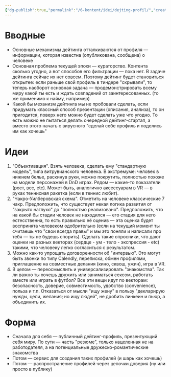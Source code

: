 ```yaml
---
{"dg-publish":true,"permalink":"/6-kontent/idei/dejting-profil/","created":"2024-01-31T22:56:02.831+07:00","updated":"2024-01-31T23:16:59.478+07:00"}
---
```


# Вводные
- Основные механизмы дейтинга отталкиваются от профиля — информации, которая известна (опубликована, сообщена) о человеке
- Основная проблема текущей эпохи — кураторство. Контента сколько угодно, а вот способов его фильтрации — пока нет. В задаче дейтинга сейчас их нет совсем. Поэтому дейтинг будет становиться открытее: если раньше свой профиль в тиндере "скрывали", то теперь наоборот основная задача — продемонстрировать всему миру какой ты есть и ждать совпадений от заинтересованных. (то же применимо к найму, например)
- Какой бы механизм дейтинга мы не пробовали сделать, если придумать классный способ презентации (описания, анализа), то он пригодится, поверх него можно будет сделать уже что угодно. То есть можно не пытаться делать очередной дейтинг-стартап, а вместо этого начать с вирусного "сделай себе профиль и поделись им как хочешь"

# Идеи
1. "Объективация". Взять человека, сделать ему "стандартную модель", типа витрувианского человека. В экстремуме: человек в нижнем белье, раскинув руки, можно покрутить, полностью похоже на модели персонажей в DnD играх. Рядом — какие-то показатели (рост, вес, etc). Может быть, аналогично аксессуарам в VR — в руках теннисная ракетка (если в теннис любит). 
2. "Чакро-Уилберовская схема". Отметить на человеке классические 7 чакр. Предположить, что существует некая логика развития от "закрыто наглухо" до "полностью реализовано". Предположить, что на какой бы стадии человек не находился — его стадия для него естесственна, то есть правильно её оценив — эта оценка будет воспринята человеком одобрительно (если на текущий момент ты считаешь что "свои всегда правы" и мы это поняли и написали про тебя — ты не будешь спорить). Сделать такие опросники, что дают оценки на разных векторах (сердце - ум - тело - экспрессия - etc) такими, что человеку легко согласиться с результатом.
3. Можно как-то упрощать договоренности об "интервью". Это могут быть звонки по типу Calendly, переписка, обмен профилями, приглашение на совместные делания (кино, сквош, ужин), игра в VR.
4. В целом — переосмыслить и универсализировать "знакомства". Так ли важно ты хочешь дружить или заниматься сексом, работать вместе или играть в футбол? Все эти вещи идут по векторам: безопасность, доверие, совместимость, удобство (convenience), польза и т.п. Отказаться от мысли "ищу жену" в пользу "декларирую нужды, цели, желания; но ищу людей", не дробить линкеин и пьюр, а объединить их.

# Форма
- Сначала для себя — публичный дейтинг-профиль, презентующий себя миру. По сути — часть "резюме", только нацеленная не на работодателя, а на потенциальные дружеско-романтические знакомства
- Потом — сервис для создания таких профилей (и шарь как хочешь)
- Потом — распространение профилей через цепочки доверия (ну или просто в публику)